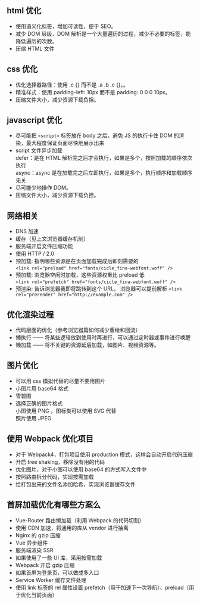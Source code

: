## html 优化

- 使用语义化标签，增加可读性，便于 SEO。
- 减少 DOM 层级，DOM 解析是一个大量遍历的过程，减少不必要的标签，能降低遍历的次数。
- 压缩 HTML 文件

## css 优化

- 优化选择器路径：使用 .c {} 而不是 .a .b .c {}。。
- 精准样式：使用 padding-left: 10px 而不是 padding: 0 0 0 10px。
- 压缩文件大小，减少资源下载负担。

## javascript 优化

- 尽可能把 `<script>` 标签放在 body 之后，避免 JS 的执行卡住 DOM 的渲染，最大程度保证页面尽快地展示出来
- script 文件异步加载  
  defer：是在 HTML 解析完之后才会执行，如果是多个，按照加载的顺序依次执行  
  async：async 是在加载完之后立即执行，如果是多个，执行顺序和加载顺序无关
- 尽可能少地操作 DOM。
- 压缩文件大小，减少资源下载负担。

## 网络相关

- DNS 加速
- 缓存（见上文浏览器缓存机制）
- 服务端开启文件压缩功能
- 使用 HTTP / 2.0
- 预加载: 指明哪些资源是在页面加载完成后即刻需要的  
   `<link rel="preload" href="fonts/cicle_fina-webfont.woff" />`
- 预加载: 浏览器空闲时加载，这些资源权重比 preload 低  
   `<link rel="prefetch" href="fonts/cicle_fina-webfont.woff" />`
- 预渲染: 告诉浏览器我即将跳转到这个 URL， 浏览器可以提前解析
  `<link rel="prerender" href="http://example.com" />`

## 优化渲染过程

- 代码层面的优化（参考浏览器篇如何减少重绘和回流）
- 懒执行 —— 将某些逻辑放到使用时再进行，可以通过定时器或事件进行唤醒
- 懒加载 —— 将不关键的资源延后加载，如图片、视频资源等。

## 图片优化

- 可以用 css 模拟代替的尽量不要用图片
- 小图片用 base64 格式
- 雪碧图
- 选择正确的图片格式  
  小图使用 PNG ，图标类可以使用 SVG 代替  
  照片使用 JPEG

## 使用 Webpack 优化项目

- 对于 Webpack4，打包项目使用 production 模式，这样会自动开启代码压缩
- 开启 tree shaking，移除没有用的代码
- 优化图片，对于小图可以使用 base64 的方式写入文件中
- 按照路由拆分代码，实现按需加载
- 给打包出来的文件名添加哈希，实现浏览器缓存文件

## 首屏加载优化有哪些方案么

- Vue-Router 路由懒加载（利用 Webpack 的代码切割）
- 使用 CDN 加速，将通用的库从 vendor 进行抽离
- Nginx 的 gzip 压缩
- Vue 异步组件
- 服务端渲染 SSR
- 如果使用了一些 UI 库，采用按需加载
- Webpack 开启 gzip 压缩
- 如果首屏为登录页，可以做成多入口
- Service Worker 缓存文件处理
- 使用 link 标签的 rel 属性设置 prefetch（用于加速下一次导航）、preload（用于优化当前页面）
